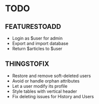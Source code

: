 TODO
====

FEATURESTOADD
-------------

* Login as $user for admin
* Export and import database
* Return $articles to $user

THINGSTOFIX
-----------

* Restore and remove soft-deleted users
* Avoid or handle orphan attributes
* Let a user modify its profile
* Style tables with vertical header
* Fix deleting issues for History and Users
